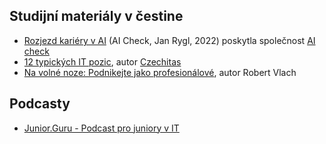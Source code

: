 ## Studijní materiály v čestine

- [Rozjezd kariéry v AI](Study%20Materials%20(in%20Czech)/Rozjezd%20kariéry%20v%20AI%20(AI%20Check%20-%20CTO%20Jan%20Rygl).pdf) (AI Check, Jan Rygl, 2022) poskytla společnost [AI check](https://www.aicheck.tech/cs)
- [12 typických IT pozic](https://itpozice.czechitas.cz/), autor [Czechitas](https://www.czechitas.cz/)
- [Na volné noze: Podnikejte jako profesionálové](https://www.databazeknih.cz/knihy/na-volne-noze-321161), autor Robert Vlach

## Podcasty

- [Junior.Guru - Podcast pro juniory v IT](https://junior.guru/podcast/)
